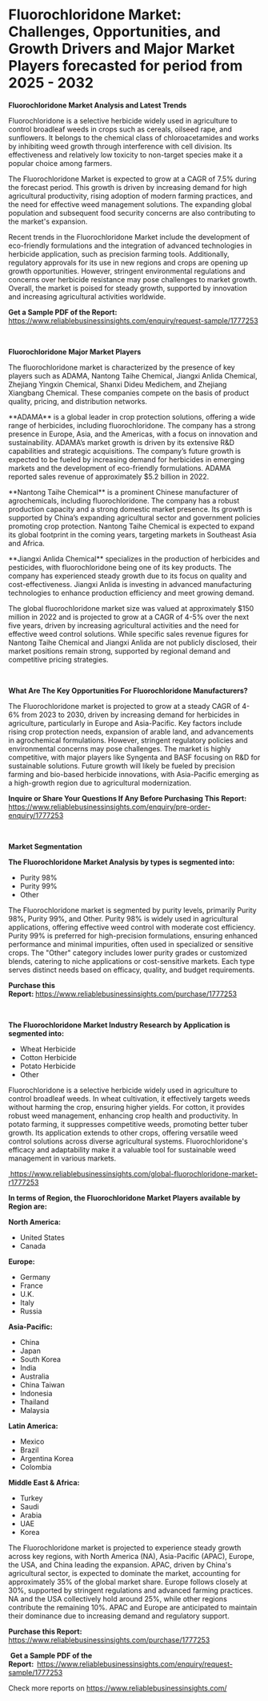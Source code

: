 <p><h1>Fluorochloridone Market: Challenges, Opportunities, and Growth Drivers and Major Market Players forecasted for period from 2025 - 2032</h1></p><p><strong>Fluorochloridone Market Analysis and Latest Trends</strong></p>
<p><p>Fluorochloridone is a selective herbicide widely used in agriculture to control broadleaf weeds in crops such as cereals, oilseed rape, and sunflowers. It belongs to the chemical class of chloroacetamides and works by inhibiting weed growth through interference with cell division. Its effectiveness and relatively low toxicity to non-target species make it a popular choice among farmers.</p><p>The Fluorochloridone Market is expected to grow at a CAGR of 7.5% during the forecast period. This growth is driven by increasing demand for high agricultural productivity, rising adoption of modern farming practices, and the need for effective weed management solutions. The expanding global population and subsequent food security concerns are also contributing to the market's expansion.</p><p>Recent trends in the Fluorochloridone Market include the development of eco-friendly formulations and the integration of advanced technologies in herbicide application, such as precision farming tools. Additionally, regulatory approvals for its use in new regions and crops are opening up growth opportunities. However, stringent environmental regulations and concerns over herbicide resistance may pose challenges to market growth. Overall, the market is poised for steady growth, supported by innovation and increasing agricultural activities worldwide.</p></p>
<p><strong>Get a Sample PDF of the Report:&nbsp;</strong> <a href="https://www.reliablebusinessinsights.com/enquiry/request-sample/1777253?utm_campaign=2181&utm_medium=2&utm_source=Github&utm_content=ia&utm_term=26012025&utm_id=fluorochloridone">https://www.reliablebusinessinsights.com/enquiry/request-sample/1777253</a></p>
<p>&nbsp;</p>
<p><strong>Fluorochloridone Major Market Players</strong></p>
<p><p>The fluorochloridone market is characterized by the presence of key players such as ADAMA, Nantong Taihe Chemical, Jiangxi Anlida Chemical, Zhejiang Yingxin Chemical, Shanxi Dideu Medichem, and Zhejiang Xiangbang Chemical. These companies compete on the basis of product quality, pricing, and distribution networks.</p><p>**ADAMA** is a global leader in crop protection solutions, offering a wide range of herbicides, including fluorochloridone. The company has a strong presence in Europe, Asia, and the Americas, with a focus on innovation and sustainability. ADAMA’s market growth is driven by its extensive R&D capabilities and strategic acquisitions. The company’s future growth is expected to be fueled by increasing demand for herbicides in emerging markets and the development of eco-friendly formulations. ADAMA reported sales revenue of approximately $5.2 billion in 2022.</p><p>**Nantong Taihe Chemical** is a prominent Chinese manufacturer of agrochemicals, including fluorochloridone. The company has a robust production capacity and a strong domestic market presence. Its growth is supported by China’s expanding agricultural sector and government policies promoting crop protection. Nantong Taihe Chemical is expected to expand its global footprint in the coming years, targeting markets in Southeast Asia and Africa.</p><p>**Jiangxi Anlida Chemical** specializes in the production of herbicides and pesticides, with fluorochloridone being one of its key products. The company has experienced steady growth due to its focus on quality and cost-effectiveness. Jiangxi Anlida is investing in advanced manufacturing technologies to enhance production efficiency and meet growing demand.</p><p>The global fluorochloridone market size was valued at approximately $150 million in 2022 and is projected to grow at a CAGR of 4-5% over the next five years, driven by increasing agricultural activities and the need for effective weed control solutions. While specific sales revenue figures for Nantong Taihe Chemical and Jiangxi Anlida are not publicly disclosed, their market positions remain strong, supported by regional demand and competitive pricing strategies.</p></p>
<p>&nbsp;</p>
<p><strong>What Are The Key Opportunities For Fluorochloridone Manufacturers?</strong></p>
<p><p>The Fluorochloridone market is projected to grow at a steady CAGR of 4-6% from 2023 to 2030, driven by increasing demand for herbicides in agriculture, particularly in Europe and Asia-Pacific. Key factors include rising crop protection needs, expansion of arable land, and advancements in agrochemical formulations. However, stringent regulatory policies and environmental concerns may pose challenges. The market is highly competitive, with major players like Syngenta and BASF focusing on R&D for sustainable solutions. Future growth will likely be fueled by precision farming and bio-based herbicide innovations, with Asia-Pacific emerging as a high-growth region due to agricultural modernization.</p></p>
<p><strong>Inquire or Share Your Questions If Any Before Purchasing This Report:</strong> <a href="https://www.reliablebusinessinsights.com/enquiry/pre-order-enquiry/1777253?utm_campaign=2181&utm_medium=2&utm_source=Github&utm_content=ia&utm_term=26012025&utm_id=fluorochloridone">https://www.reliablebusinessinsights.com/enquiry/pre-order-enquiry/1777253</a></p>
<p>&nbsp;</p>
<p><strong>Market Segmentation</strong></p>
<p><strong>The Fluorochloridone Market Analysis by types is segmented into:</strong></p>
<p><ul><li>Purity 98%</li><li>Purity 99%</li><li>Other</li></ul></p>
<p><p>The Fluorochloridone market is segmented by purity levels, primarily Purity 98%, Purity 99%, and Other. Purity 98% is widely used in agricultural applications, offering effective weed control with moderate cost efficiency. Purity 99% is preferred for high-precision formulations, ensuring enhanced performance and minimal impurities, often used in specialized or sensitive crops. The "Other" category includes lower purity grades or customized blends, catering to niche applications or cost-sensitive markets. Each type serves distinct needs based on efficacy, quality, and budget requirements.</p></p>
<p><strong>Purchase this Report:&nbsp;</strong><a href="https://www.reliablebusinessinsights.com/purchase/1777253?utm_campaign=2181&utm_medium=2&utm_source=Github&utm_content=ia&utm_term=26012025&utm_id=fluorochloridone">https://www.reliablebusinessinsights.com/purchase/1777253</a></p>
<p>&nbsp;</p>
<p><strong>The Fluorochloridone Market Industry Research by Application is segmented into:</strong></p>
<p><ul><li>Wheat Herbicide</li><li>Cotton Herbicide</li><li>Potato Herbicide</li><li>Other</li></ul></p>
<p><p>Fluorochloridone is a selective herbicide widely used in agriculture to control broadleaf weeds. In wheat cultivation, it effectively targets weeds without harming the crop, ensuring higher yields. For cotton, it provides robust weed management, enhancing crop health and productivity. In potato farming, it suppresses competitive weeds, promoting better tuber growth. Its application extends to other crops, offering versatile weed control solutions across diverse agricultural systems. Fluorochloridone's efficacy and adaptability make it a valuable tool for sustainable weed management in various markets.</p></p>
<p><a href="https://www.reliablebusinessinsights.com/global-fluorochloridone-market-r1777253?utm_campaign=2181&utm_medium=2&utm_source=Github&utm_content=ia&utm_term=26012025&utm_id=fluorochloridone">&nbsp;https://www.reliablebusinessinsights.com/global-fluorochloridone-market-r1777253</a></p>
<p><strong>In terms of Region, the Fluorochloridone Market Players available by Region are:</strong></p>
<p>
    <p> <strong> North America: </strong>
        <ul>
            <li>United States</li>
            <li>Canada</li>
        </ul>
        </p> 
    <p> <strong> Europe: </strong>
        <ul>
            <li>Germany</li>
            <li>France</li>
            <li>U.K.</li>
            <li>Italy</li>
            <li>Russia</li>
        </ul>
        </p> 
    <p> <strong> Asia-Pacific: </strong>
        <ul>
            <li>China</li>
            <li>Japan</li>
            <li>South Korea</li>
            <li>India</li>
            <li>Australia</li>
            <li>China Taiwan</li>
            <li>Indonesia</li>
            <li>Thailand</li>
            <li>Malaysia</li>
        </ul>
        </p> 
    <p> <strong> Latin America: </strong>
        <ul>
            <li>Mexico</li>
            <li>Brazil</li>
            <li>Argentina Korea</li>
            <li>Colombia</li>
        </ul>
        </p> 
    <p> <strong> Middle East & Africa: </strong>
        <ul>
            <li>Turkey</li>
            <li>Saudi</li>
            <li>Arabia</li>
            <li>UAE</li>
            <li>Korea</li>
        </ul>
    </p>
    </p>
<p><p>The Fluorochloridone market is projected to experience steady growth across key regions, with North America (NA), Asia-Pacific (APAC), Europe, the USA, and China leading the expansion. APAC, driven by China's agricultural sector, is expected to dominate the market, accounting for approximately 35% of the global market share. Europe follows closely at 30%, supported by stringent regulations and advanced farming practices. NA and the USA collectively hold around 25%, while other regions contribute the remaining 10%. APAC and Europe are anticipated to maintain their dominance due to increasing demand and regulatory support.</p></p>
<p><strong>Purchase this Report: </strong><a href="https://www.reliablebusinessinsights.com/purchase/1777253?utm_campaign=2181&utm_medium=2&utm_source=Github&utm_content=ia&utm_term=26012025&utm_id=fluorochloridone">https://www.reliablebusinessinsights.com/purchase/1777253</a></p>
<p>&nbsp;<strong>Get a Sample PDF of the Report:&nbsp;&nbsp;</strong><a href="https://www.reliablebusinessinsights.com/enquiry/request-sample/1777253?utm_campaign=2181&utm_medium=2&utm_source=Github&utm_content=ia&utm_term=26012025&utm_id=fluorochloridone">https://www.reliablebusinessinsights.com/enquiry/request-sample/1777253</a></p>
<p><strong></strong></p>
<p>Check more reports on <a href="https://www.reliablebusinessinsights.com/?utm_campaign=2181&utm_medium=2&utm_source=Github&utm_content=ia&utm_term=26012025&utm_id=fluorochloridone">https://www.reliablebusinessinsights.com/</a></p>